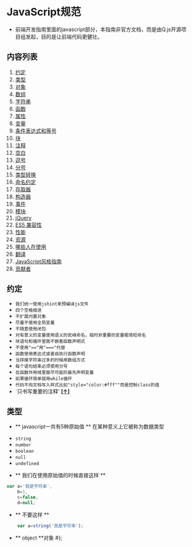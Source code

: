 # JavaScript规范 
- 前端开发指南里面的javascript部分，本指南非官方文档，而是由Q.js开源项目组发起，目的是让前端代码更健壮。
## <a name='TOC'>内容列表</a>

1. [约定](#promise)
1. [类型](#types)
1. [对象](#objects)
1. [数组](#arrays)
1. [字符串](#strings)
1. [函数](#functions)
1. [属性](#properties)
1. [变量](#variables)
1. [条件表达式和等号](#conditionals)
1. [块](#blocks)
1. [注释](#comments)
1. [空白](#whitespace)
1. [逗号](#commas)
1. [分号](#semicolons)
1. [类型转换](#type-coercion)
1. [命名约定](#naming-conventions)
1. [存取器](#accessors)
1. [构造器](#constructors)
1. [事件](#events)
1. [模块](#modules)
1. [jQuery](#jquery)
1. [ES5 兼容性](#es5)
1. [性能](#performance)
1. [资源](#resources)
1. [哪些人在使用](#in-the-wild)
1. [翻译](#translation)
1. [JavaScript风格指南](#guide-guide)
1. [贡献者](#contributors)
## <a name='promise'>约定</a>
+ `我们统一使用jshint来预编译js文件`
+ `四个空格缩进`
+ `不扩展内置对象`
+ `尽量不使用全局变量`
+ `不随意使用闭包`
+ `对有意义的变量使用语义的驼峰命名，临时非重要的变量极简短命名`
+ `块语句和循环里面不嵌套函数声明式`
+ `不使用"=="用"==="代替`
+ `函数使用表达式或者自执行函数声明`
+ `当拼接字符串过多的时候用数组方式`
+ `每个语句结束必须使用分号`
+ `在函数作用域里面尽可能的最先声明变量`
+ `如果循环简单就用while循环`
+ `代码不向文档写入样式比如"style="color:#fff""而是控制class的值`
+ `只书写重要的注释'
**[[↑]](#TOC)**
## <a name='types'>类型</a>
- ** javascript一共有5种原始值 ** 在某种意义上它被称为数据类型
+ `string`
+ `number`
+ `boolean`
+ `null`
+ `undefined`
- ** 我们在使用原始值的时候直接这样 **
```javascript
var a='我是字符串',
	b=1,
	c=false,
	d=null;
```
- ** 不要这样 **
```javascript
	var a=string('我是字符串');
```
- ** object **对象
#};